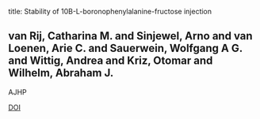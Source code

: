 title: Stability of 10B-L-boronophenylalanine-fructose injection

## van Rij, Catharina M. and Sinjewel, Arno and van Loenen, Arie C. and Sauerwein, Wolfgang A G. and Wittig, Andrea and Kriz, Otomar and Wilhelm, Abraham J.
AJHP

<a href="https://doi.org/10.2146/ajhp040530">DOI</a>
